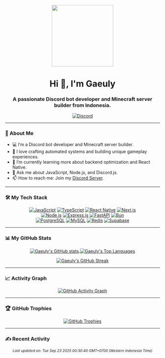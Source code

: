 <div id="header" align="center">
  <img src="https://media.giphy.com/media/v1.Y2lkPTc5MGI3NjExb3I5OWd0dHVsdHU2cGJ0aWd1aWx2cXZ5eXN5dDY4eTY2aTlycDl2dSZlcD12MV9pbnRlcm5hbF9naWZfYnlfaWQmY3Q9Zw/M9gbBd9hCsO5y/giphy.gif" width="200"/>
  
  <h1 align="center">Hi 👋, I'm Gaeuly</h1>
  <h3 align="center">A passionate Discord bot developer and Minecraft server builder from Indonesia.</h3>
  
  <div align="center">
    <a href="https://discord.gg/FnEe7xcYZQ">
      <img src="https://img.shields.io/badge/Discord-7289DA?style=for-the-badge&logo=discord&logoColor=white" alt="Discord"/>
    </a>
    </div>
</div>

---

### 📝 About Me

- 💻 I’m a Discord bot developer and Minecraft server builder.
- 🚀 I love crafting automated systems and building unique gameplay experiences.
- 🌱 I’m currently learning more about backend optimization and React Native.
- 💬 Ask me about JavaScript, Node.js, and Discord.js.
- 📫 How to reach me: Join my [Discord Server](https://discord.gg/FnEe7xcYZQ).

---

### 🛠️ My Tech Stack

<p align="center">
  <a href="https://www.javascript.com/" target="_blank" rel="noreferrer"><img src="https://img.shields.io/badge/javascript-%23323330.svg?style=for-the-badge&logo=javascript&logoColor=%23F7DF1E" alt="JavaScript"></a>
  <a href="https://www.typescriptlang.org/" target="_blank" rel="noreferrer"><img src="https://img.shields.io/badge/typescript-%23007ACC.svg?style=for-the-badge&logo=typescript&logoColor=white" alt="TypeScript"></a>
  <a href="https://reactnative.dev/" target="_blank" rel="noreferrer"><img src="https://img.shields.io/badge/react_native-%2320232a.svg?style=for-the-badge&logo=react&logoColor=%2361DAFB" alt="React Native"></a>
  <a href="https://nextjs.org/" target="_blank" rel="noreferrer"><img src="https://img.shields.io/badge/Next-black?style=for-the-badge&logo=next.js&logoColor=white" alt="Next.js"></a>
  <br/>
  <a href="https://nodejs.org" target="_blank" rel="noreferrer"><img src="https://img.shields.io/badge/node.js-6DA55F?style=for-the-badge&logo=node.js&logoColor=white" alt="Node.js"></a>
  <a href="https://expressjs.com" target="_blank" rel="noreferrer"><img src="https://img.shields.io/badge/express.js-%23404d59.svg?style=for-the-badge&logo=express&logoColor=%2361DAFB" alt="Express.js"></a>
  <a href="https://fastapi.tiangolo.com/" target="_blank" rel="noreferrer"><img src="https://img.shields.io/badge/FastAPI-005571?style=for-the-badge&logo=fastapi" alt="FastAPI"></a>
  <a href="https://bun.sh/" target="_blank" rel="noreferrer"><img src="https://img.shields.io/badge/Bun-%23000000.svg?style=for-the-badge&logo=bun&logoColor=white" alt="Bun"></a>
  <br/>
  <a href="https://www.postgresql.org" target="_blank" rel="noreferrer"><img src="https://img.shields.io/badge/postgres-%23316192.svg?style=for-the-badge&logo=postgresql&logoColor=white" alt="PostgreSQL"></a>
  <a href="https://www.mysql.com/" target="_blank" rel="noreferrer"><img src="https://img.shields.io/badge/mysql-4479A1.svg?style=for-the-badge&logo=mysql&logoColor=white" alt="MySQL"></a>
  <a href="https://redis.io" target="_blank" rel="noreferrer"><img src="https://img.shields.io/badge/redis-%23DD0031.svg?style=for-the-badge&logo=redis&logoColor=white" alt="Redis"></a>
  <a href="https://supabase.io/" target="_blank" rel="noreferrer"><img src="https://img.shields.io/badge/Supabase-3ECF8E?style=for-the-badge&logo=supabase&logoColor=white" alt="Supabase"></a>
</p>

---

### 📊 My GitHub Stats

<p align="center">
  <a href="https://github.com/Gaeuly">
    <img align="center" src="https://github-readme-stats.vercel.app/api?username=Gaeuly&show_icons=true&locale=en&theme=tokyonight&hide_border=true&include_all_commits=true" alt="Gaeuly's GitHub stats" />
  </a>
  <a href="https://github.com/Gaeuly">
    <img align="center" src="https://github-readme-stats.vercel.app/api/top-langs?username=Gaeuly&layout=compact&locale=en&theme=tokyonight&hide_border=true" alt="Gaeuly's Top Languages" />
  </a>
</p>
<p align="center">
  <a href="https://github.com/Gaeuly">
    <img align="center" src="https://github-readme-streak-stats.herokuapp.com/?user=Gaeuly&theme=tokyonight&hide_border=true" alt="Gaeuly's GitHub Streak" />
  </a>
</p>

---

### 📈 Activity Graph

<p align="center">
  <a href="https://github.com/Gaeuly">
    <img src="https://github-readme-activity-graph.vercel.app/graph?username=Gaeuly&bg_color=1a1b27&color=79ff97&line=79ff97&point=c792ea&area=true&hide_border=true" alt="GitHub Activity Graph" />
  </a>
</p>

---

### 🏆 GitHub Trophies

<p align="center">
  <a href="https://github.com/Gaeuly">
    <img src="https://github-profile-trophy.vercel.app/?username=Gaeuly&theme=tokyonight&no-frame=true&no-bg=true&margin-w=4" alt="GitHub Trophies" />
  </a>
</p>

---

### ✍️ Recent Activity

<p align="center">
  <small><i>Last updated on: Tue Sep 23 2025 00:30:40 GMT+0700 (Western Indonesia Time)</i></small>
</p>
